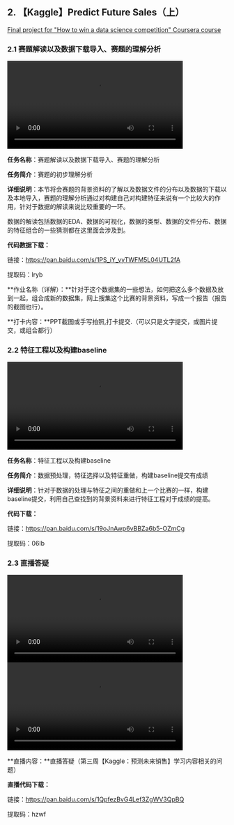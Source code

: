 ## 2. 【Kaggle】Predict Future Sales（上）

[Final project for "How to win a data science competition" Coursera course](https://www.kaggle.com/c/competitive-data-science-predict-future-sales)

### 2.1 赛题解读以及数据下载导入、赛题的理解分析

<video width=80%  controls >
	<source type="video/mp4" src="2-kaggle-predict-future-sales/2-1.mp4" />
</video>

**任务名称**：赛题解读以及数据下载导入、赛题的理解分析

**任务简介**：赛题的初步理解分析

**详细说明**：本节将会赛题的背景资料的了解以及数据文件的分布以及数据的下载以及本地导入，赛题的理解分析通过对构建自己对构建特征来说有一个比较大的作用，针对于数据的解读来说比较重要的一环。

数据的解读包括数据的EDA、数据的可视化，数据的类型、数据的文件分布、数据的特征组合的一些猜测都在这里面会涉及到。

**代码数据下载：**

链接：https://pan.baidu.com/s/1PS_iY_vyTWFM5L04UTL2fA 

提取码：lryb 

**作业名称（详解）：**针对于这个数据集的一些想法，如何把这么多个数据及放到一起，组合成新的数据集，网上搜集这个比赛的背景资料，写成一个报告（报告的截图也行）。

**打卡内容：**PPT截图或手写拍照,打卡提交.（可以只是文字提交，或图片提交，或组合都行）

### 2.2 特征工程以及构建baseline

<video width=80%  controls >
	<source type="video/mp4" src="2-kaggle-predict-future-sales/2-2.mp4" />
</video>

**任务名称**：特征工程以及构建baseline

**任务简介**：数据预处理，特征选择以及特征重做，构建baseline提交有成绩

**详细说明**：针对于数据的处理与特征之间的重做和上一个比赛的一样，构建baseline提交，利用自己查找到的背景资料来进行特征工程对于成绩的提高。

**代码下载：**

链接：https://pan.baidu.com/s/19oJnAwp6vBBZa6b5-OZmCg 

提取码：06lb 

### 2.3 直播答疑

<video width=80%  controls >
	<source type="video/mp4" src="2-kaggle-predict-future-sales/2-3-1.mp4" />
</video>

<video width=80%  controls >
	<source type="video/mp4" src="2-kaggle-predict-future-sales/2-3-2.mp4" />
</video>


**直播内容：**直播答疑（第三周【Kaggle：预测未来销售】学习内容相关的问题）

**直播代码下载：**

链接：https://pan.baidu.com/s/1QpfezBvG4Lef3ZgWV3QpBQ 

提取码：hzwf 
